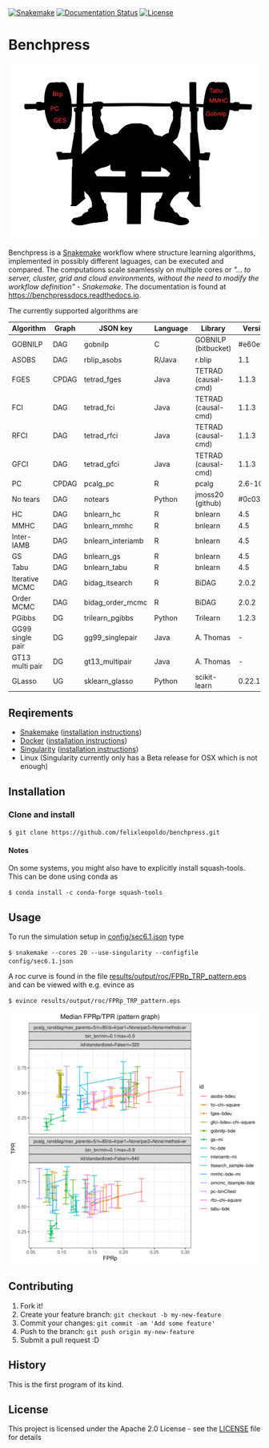 <snippet>
  <content><![CDATA[
# ${1:Systematic benchmarks of structure learning algorithms for graphical models}

[![Snakemake](https://img.shields.io/badge/snakemake-≥5.2.0-brightgreen.svg)](https://snakemake.bitbucket.io)
[![Documentation Status](https://readthedocs.org/projects/benchpressx/badge/?version=latest)](https://benchpressx.readthedocs.io/en/latest/?badge=latest)
[![License](https://img.shields.io/badge/License-Apache%202.0-blue.svg)](https://opensource.org/licenses/Apache-2.0)

#  
# Benchpress

![Benchpress](images/benchpress.jpg)

Benchpress is a [Snakemake](https://snakemake.readthedocs.io/en/stable/) workflow where structure learning algorithms, implemented in possibly different laguages, can be executed and compared.
The computations scale seamlessly on multiple cores or *"... to server, cluster, grid and cloud environments, without the need to modify the workflow definition" - Snakemake*.
The documentation is found at https://benchpressdocs.readthedocs.io.

The currently supported algorithms are

| Algorithm        | Graph | JSON key          | Language | Library             | Version  |
|------------------|-------|-------------------|----------|---------------------|----------|
| GOBNILP          | DAG   | gobnilp           | C        | GOBNILP (bitbucket) | #e60ef14 |
| ASOBS            | DAG   | rblip_asobs       | R/Java   | r.blip              | 1.1      |
| FGES             | CPDAG | tetrad_fges       | Java     | TETRAD (causal-cmd) | 1.1.3    |
| FCI              | DAG   | tetrad_fci        | Java     | TETRAD (causal-cmd) | 1.1.3    |
| RFCI             | DAG   | tetrad_rfci       | Java     | TETRAD (causal-cmd) | 1.1.3    |
| GFCI             | DAG   | tetrad_gfci       | Java     | TETRAD (causal-cmd) | 1.1.3    |
| PC               | CPDAG | pcalg_pc          | R        | pcalg               | 2.6-10   |
| No tears         | DAG   | notears           | Python   | jmoss20 (github)    | #0c032a0 |
| HC               | DAG   | bnlearn_hc        | R        | bnlearn             | 4.5      |
| MMHC             | DAG   | bnlearn_mmhc      | R        | bnlearn             | 4.5      |
| Inter-IAMB       | DAG   | bnlearn_interiamb | R        | bnlearn             | 4.5      |
| GS               | DAG   | bnlearn_gs        | R        | bnlearn             | 4.5      |
| Tabu             | DAG   | bnlearn_tabu      | R        | bnlearn             | 4.5      |
| Iterative MCMC   | DAG   | bidag_itsearch    | R        | BiDAG               | 2.0.2    |
| Order MCMC       | DAG   | bidag_order_mcmc  | R        | BiDAG               | 2.0.2    |
| PGibbs           | DG    | trilearn_pgibbs   | Python   | Trilearn            | 1.2.3    |
| GG99 single pair | DG    | gg99_singlepair   | Java     | A. Thomas           | -        |
| GT13 multi pair  | DG    | gt13_multipair    | Java     | A. Thomas           | -        |
| GLasso           | UG    | sklearn_glasso    | Python   | scikit-learn        | 0.22.1   |

## Reqirements
- [Snakemake](https://snakemake.readthedocs.io/en/stable/) ([installation instructions](https://snakemake.readthedocs.io/en/stable/getting_started/installation.html))
- [Docker](https://www.docker.com/) ([installation instructions](https://docs.docker.com/engine/install/))
- [Singularity](https://sylabs.io/docs/) ([installation instructions](https://sylabs.io/guides/3.6/admin-guide/installation.html))
- Linux (Singularity currently only has a Beta release for OSX which is not enough)
## Installation

### Clone and install

`$ git clone https://github.com/felixleopoldo/benchpress.git`

#### Notes
On some systems, you might also have to explicitly install squash-tools. This can be done using conda as

`$ conda install -c conda-forge squash-tools`

## Usage

To run the simulation setup in [config/sec6.1.json](config/sec6.1.json) type

`$ snakemake --cores 20 --use-singularity --configfile config/sec6.1.json`

A roc curve is found in the file [results/output/roc/FPRp_TRP_pattern.eps]() and can be viewed with e.g. evince as

`$ evince results/output/roc/FPRp_TRP_pattern.eps`

![ROC](docs/source/_static/ROC_randbinarybnreps50.png)



## Contributing

1. Fork it!
2. Create your feature branch: `git checkout -b my-new-feature`
3. Commit your changes: `git commit -am 'Add some feature'`
4. Push to the branch: `git push origin my-new-feature`
5. Submit a pull request :D

## History

This is the first program of its kind.


## License

This project is licensed under the Apache 2.0 License - see the [LICENSE](LICENSE) file for details

</content>
  <tabTrigger></tabTrigger>
</snippet>